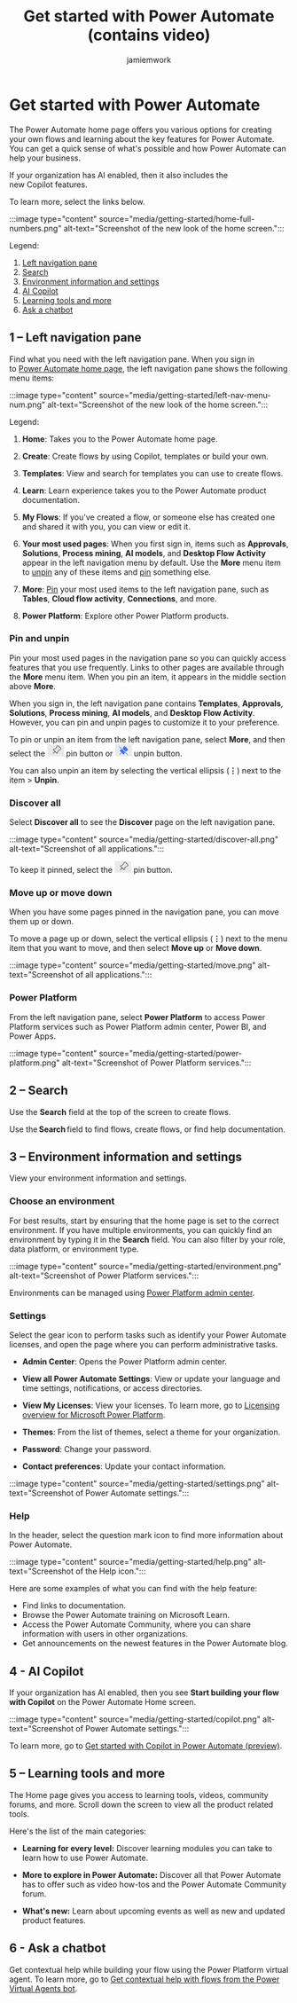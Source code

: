 ﻿---
title: Get started with Power Automate (contains video)
description: Learn how to navigate the Power automate home page.
author: jamiemwork
contributors:
  - jamiemwork
  - v-aangie
ms.subservice: cloud-flow
ms.topic: conceptual
ms.tgt_pltfrm: na
ms.workload: na
ms.date: 09/06/2023
ms.author: jamiller
ms.reviewer: angieandrews
search.audienceType: 
  - flowmaker
  - enduser
ms.collection: get-started
---

# Get started with Power Automate

The Power Automate home page offers you various options for creating your own flows and learning about the key features for Power Automate. You can get a quick sense of what's possible and how Power Automate can help your business.

If your organization has AI enabled, then it also includes the new Copilot features.

To learn more, select the links below.

:::image type="content" source="media/getting-started/home-full-numbers.png" alt-text="Screenshot of the new look of the home screen.":::

Legend:

1. [Left navigation pane](#1--left-navigation-pane)
1. [Search](#2--search)
1. [Environment information and settings](#3--environment-information-and-settings)
1. [AI Copilot](#4---ai-copilot)
1. [Learning tools and more](#5--learning-tools-and-more)
1. [Ask a chatbot](#6---ask-a-chatbot)

## 1 – Left navigation pane

Find what you need with the left navigation pane. When you sign in to [Power Automate home page](https://make.powerautomate.com), the left navigation pane shows the following menu items:

:::image type="content" source="media/getting-started/left-nav-menu-num.png" alt-text="Screenshot of the new look of the home screen.":::

Legend:

1. **Home**: Takes you to the Power Automate home page.

1. **Create**: Create flows by using Copilot, templates or build your own.

1. **Templates**: View and search for templates you can use to create flows.

1. **Learn**: Learn experience takes you to the Power Automate product documentation.

1. **My Flows**: If you've created a flow, or someone else has created one and shared it with you, you can view or edit it.

1. **Your most used pages**: When you first sign in, items such as **Approvals**, **Solutions**, **Process mining**, **AI models**, and **Desktop Flow Activity** appear in the left navigation menu by default. Use the **More** menu item to [unpin](#pin-and-unpin) any of these items and [pin](#pin-and-unpin) something else.

1. **More**: [Pin](#pin-and-unpin) your most used items to the left navigation pane, such as **Tables**, **Cloud flow activity**, **Connections**, and more.

1. **Power Platform**: Explore other Power Platform products.

### Pin and unpin

Pin your most used pages in the navigation pane so you can quickly access features that you use frequently. Links to other pages are available through the **More** menu item. When you pin an item, it appears in the middle section above **More**.

When you sign in, the left navigation pane contains **Templates**, **Approvals**, **Solutions**, **Process mining**, **AI models**, and **Desktop Flow Activity**. However, you can pin and unpin pages to customize it to your preference.

To pin or unpin an item from the left navigation pane, select **More**, and then select the ![Screenshot of the Pin icon.](media/getting-started/pin.png) pin button or ![Screenshot of the Unpin icon.](media/getting-started/unpin.png) unpin button.

You can also unpin an item by selecting the vertical ellipsis (**&vellip;**) next to the item > **Unpin**.

### Discover all

Select **Discover all** to see the **Discover** page on the left navigation pane.

:::image type="content" source="media/getting-started/discover-all.png" alt-text="Screenshot of all applications.":::

To keep it pinned, select the ![Screenshot of the Pin icon.](media/getting-started/pin.png) pin button.

### Move up or move down

When you have some pages pinned in the navigation pane, you can move them up or down.

To move a page up or down, select the vertical ellipsis (**&vellip;**) next to the menu item that you want to move, and then select **Move up** or **Move down**.

:::image type="content" source="media/getting-started/move.png" alt-text="Screenshot of all applications.":::

### Power Platform

From the left navigation pane, select **Power Platform** to access Power Platform services such as Power Platform admin center, Power BI, and Power Apps.

:::image type="content" source="media/getting-started/power-platform.png" alt-text="Screenshot of Power Platform services.":::

## 2 – Search

Use the **Search** field at the top of the screen to create flows.

Use the **Search** field to find flows, create flows, or find help documentation.

## 3 – Environment information and settings

View your environment information and settings.

### Choose an environment

For best results, start by ensuring that the home page is set to the correct environment. If you have multiple environments, you can quickly find an environment by typing it in the **Search** field. You can also filter by your role, data platform, or environment type.

:::image type="content" source="media/getting-started/environment.png" alt-text="Screenshot of Power Platform services.":::

Environments can be managed using [Power Platform admin center](https://learn.microsoft.com/en-us/power-platform/admin/environments-overview#manage-environments-in-the-power-platform-admin-center).

### Settings

Select the gear icon to perform tasks such as identify your Power Automate licenses, and open the page where you can perform administrative tasks.

- **Admin Center**: Opens the Power Platform admin center.

- **View all Power Automate Settings**: View or update your language and time settings, notifications, or access directories.

- **View My Licenses**: View your licenses. To learn more, go to [Licensing overview for Microsoft Power Platform](/power-platform/admin/pricing-billing-skus).

- **Themes**: From the list of themes, select a theme for your organization.

- **Password**: Change your password.

- **Contact preferences**: Update your contact information.

:::image type="content" source="media/getting-started/settings.png" alt-text="Screenshot of Power Automate settings.":::

### Help

In the header, select the question mark icon to find more information about Power Automate.

:::image type="content" source="media/getting-started/help.png" alt-text="Screenshot of the Help icon.":::

Here are some examples of what you can find with the help feature:

- Find links to documentation.
- Browse the Power Automate training on Microsoft Learn.
- Access the Power Automate Community, where you can share information with users in other organizations.
- Get announcements on the newest features in the Power Automate blog.

## 4 - AI Copilot

If your organization has AI enabled, then you see **Start building your flow with Copilot** on the Power Automate Home screen.

:::image type="content" source="media/getting-started/copilot.png" alt-text="Screenshot of Power Automate settings.":::

To learn more, go to [Get started with Copilot in Power Automate (preview)](get-started-with-copilot.md).

## 5 – Learning tools and more

The Home page gives you access to learning tools, videos, community forums, and more. Scroll down the screen to view all the product related tools.

Here's the list of the main categories:

- **Learning for every level:** Discover learning modules you can take to learn how to use Power Automate.

- **More to explore in Power Automate:** Discover all that Power Automate has to offer such as video how-tos and the Power Automate Community forum.

- **What's new:** Learn about upcoming events as well as new and updated product features.

## 6 - Ask a chatbot

Get contextual help while building your flow using the Power Platform virtual agent. To learn more, go to [Get contextual help with flows from the Power Virtual Agents bot](contextual-help-bot.md).
